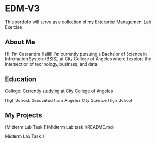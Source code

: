 # EDM-V3
This portfolio will serve as a collection of my Enterprise Management Lab Exercise
## About Me
Hi! I'm Cassandra Halili! I'm currently pursuing a Bachelor of Science in Infromation System (BSIS), at City College of Angeles where I explore the intersection of technology, business, and data.
## Education
College: Currently studying at City College of Angeles 

High School: Graduated from Angeles City Science High School

## My Projects
[Midterm Lab Task 1](Midterm Lab task 1/README.md)

Midterm Lab Task 2: 
